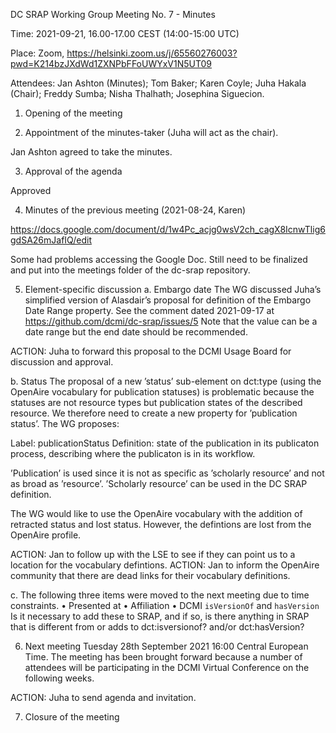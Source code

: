 ﻿DC SRAP Working Group Meeting No. 7 - Minutes

Time: 2021-09-21, 16.00-17.00 CEST (14:00-15:00 UTC)

Place: Zoom, https://helsinki.zoom.us/j/65560276003?pwd=K214bzJXdWd1ZXNPbFFoUWYxV1N5UT09 

Attendees: Jan Ashton (Minutes); Tom Baker; Karen Coyle; Juha Hakala (Chair); Freddy Sumba; Nisha Thalhath; Josephina Siguecion.

1. Opening of the meeting

2. Appointment of the minutes-taker (Juha will act as the chair).

Jan Ashton agreed to take the minutes.

3. Approval of the agenda

Approved

4. Minutes of the previous meeting (2021-08-24, Karen)

https://docs.google.com/document/d/1w4Pc_acjg0wsV2ch_cagX8IcnwTlig6gdSA26mJafIQ/edit

Some had problems accessing the Google Doc. Still need to be finalized and put into the meetings folder of the dc-srap repository.

5. Element-specific discussion 
a. Embargo date
The WG discussed Juha’s simplified version of Alasdair’s proposal for definition of the Embargo Date Range property. See the comment dated 2021-09-17 at https://github.com/dcmi/dc-srap/issues/5
Note that the value can be a date range but the end date should be recommended.

ACTION: Juha to forward this proposal to the DCMI Usage Board for discussion and approval.

b. Status
The proposal of a new ’status’ sub-element on dct:type (using the OpenAire vocabulary for publication statuses) is problematic because the statuses are not resource types but publication states of the described resource. We therefore need to create a new property for ’publication status’. The WG proposes:

Label: publicationStatus
Definition: state of the publication in its publicaton process, describing where the publicaton is in its workflow.

’Publication’ is used since it is not as specific as ’scholarly resource’ and not as broad as ’resource’. ’Scholarly resource’ can be used in the DC SRAP definition.

The WG would like to use the OpenAire vocabulary with the addition of retracted status and lost status. However, the defintions are lost from the OpenAire profile.

ACTION: Jan to follow up with the LSE to see if they can point us to a location for the vocabulary defintions.
ACTION: Jan to inform the OpenAire community that there are dead links for their vocabulary definitions.

c. The following three items were moved to the next meeting due to time constraints.
• Presented at
• Affiliation
• DCMI `isVersionOf` and `hasVersion`
Is it necessary to add these to SRAP, and if so, is there anything in SRAP that is different from or adds to dct:isversionof? and/or dct:hasVersion?

6. Next meeting Tuesday 28th September 2021 16:00 Central European Time.
The meeting has been brought forward because a number of attendees will be participating in the DCMI Virtual Conference on the following weeks.

ACTION: Juha to send agenda and invitation.

7. Closure of the meeting

